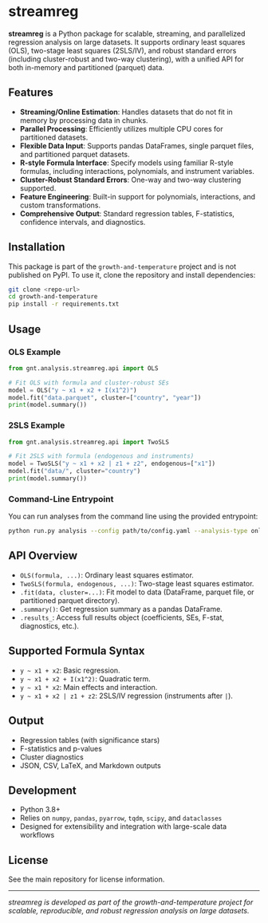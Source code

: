# streamreg

**streamreg** is a Python package for scalable, streaming, and parallelized regression analysis on large datasets. It supports ordinary least squares (OLS), two-stage least squares (2SLS/IV), and robust standard errors (including cluster-robust and two-way clustering), with a unified API for both in-memory and partitioned (parquet) data.

## Features

- **Streaming/Online Estimation**: Handles datasets that do not fit in memory by processing data in chunks.
- **Parallel Processing**: Efficiently utilizes multiple CPU cores for partitioned datasets.
- **Flexible Data Input**: Supports pandas DataFrames, single parquet files, and partitioned parquet datasets.
- **R-style Formula Interface**: Specify models using familiar R-style formulas, including interactions, polynomials, and instrument variables.
- **Cluster-Robust Standard Errors**: One-way and two-way clustering supported.
- **Feature Engineering**: Built-in support for polynomials, interactions, and custom transformations.
- **Comprehensive Output**: Standard regression tables, F-statistics, confidence intervals, and diagnostics.

## Installation

This package is part of the `growth-and-temperature` project and is not published on PyPI. To use it, clone the repository and install dependencies:

```bash
git clone <repo-url>
cd growth-and-temperature
pip install -r requirements.txt
```

## Usage

### OLS Example

```python
from gnt.analysis.streamreg.api import OLS

# Fit OLS with formula and cluster-robust SEs
model = OLS("y ~ x1 + x2 + I(x1^2)")
model.fit("data.parquet", cluster=["country", "year"])
print(model.summary())
```

### 2SLS Example

```python
from gnt.analysis.streamreg.api import TwoSLS

# Fit 2SLS with formula (endogenous and instruments)
model = TwoSLS("y ~ x1 + x2 | z1 + z2", endogenous=["x1"])
model.fit("data/", cluster="country")
print(model.summary())
```

### Command-Line Entrypoint

You can run analyses from the command line using the provided entrypoint:

```bash
python run.py analysis --config path/to/config.yaml --analysis-type online_rls --specification my_spec
```

## API Overview

- `OLS(formula, ...)`: Ordinary least squares estimator.
- `TwoSLS(formula, endogenous, ...)`: Two-stage least squares estimator.
- `.fit(data, cluster=...)`: Fit model to data (DataFrame, parquet file, or partitioned parquet directory).
- `.summary()`: Get regression summary as a pandas DataFrame.
- `.results_`: Access full results object (coefficients, SEs, F-stat, diagnostics, etc.).

## Supported Formula Syntax

- `y ~ x1 + x2`: Basic regression.
- `y ~ x1 + x2 + I(x1^2)`: Quadratic term.
- `y ~ x1 * x2`: Main effects and interaction.
- `y ~ x1 + x2 | z1 + z2`: 2SLS/IV regression (instruments after `|`).

## Output

- Regression tables (with significance stars)
- F-statistics and p-values
- Cluster diagnostics
- JSON, CSV, LaTeX, and Markdown outputs

## Development

- Python 3.8+
- Relies on `numpy`, `pandas`, `pyarrow`, `tqdm`, `scipy`, and `dataclasses`
- Designed for extensibility and integration with large-scale data workflows

## License

See the main repository for license information.

---

*streamreg is developed as part of the growth-and-temperature project for scalable, reproducible, and robust regression analysis on large datasets.*